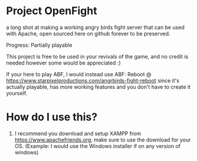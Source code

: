 # Project OpenFight
a long shot at making a working angry birds fight server that can be used with Apache, open sourced here on github forever to be preserved.

Progress: Partially playable

This project is free to be used in your revivals of the game, and no credit is needed however some would be appreciated :)

If your here to play ABF, I would instead use ABF: Reboot @ https://www.starpixelproductions.com/angrbirds-fight-reboot since it's actually playable, has more working features and you don't have to create it yourself.

# How do I use this?

1. I recommend you download and setup XAMPP from https://www.apachefriends.org, make sure to use the download for your OS. (Example: I would use the Windows installer if on any version of windows)

